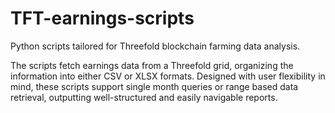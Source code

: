 # TFT-earnings-scripts
Python scripts tailored for Threefold blockchain farming data analysis. 

The scripts fetch earnings data from a Threefold grid, organizing the information into either CSV or XLSX formats. Designed with user flexibility in mind, these scripts support single month queries or range based data retrieval, outputting well-structured and easily navigable reports.
